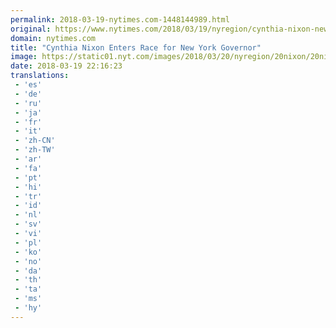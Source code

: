```yaml
---
permalink: 2018-03-19-nytimes.com-1448144989.html
original: https://www.nytimes.com/2018/03/19/nyregion/cynthia-nixon-new-york-governor-cuomo.html?partner=rss&amp;emc=rss
domain: nytimes.com
title: "Cynthia Nixon Enters Race for New York Governor"
image: https://static01.nyt.com/images/2018/03/20/nyregion/20nixon/20nixon-mediumThreeByTwo440.jpg
date: 2018-03-19 22:16:23
translations: 
 - 'es'
 - 'de'
 - 'ru'
 - 'ja'
 - 'fr'
 - 'it'
 - 'zh-CN'
 - 'zh-TW'
 - 'ar'
 - 'fa'
 - 'pt'
 - 'hi'
 - 'tr'
 - 'id'
 - 'nl'
 - 'sv'
 - 'vi'
 - 'pl'
 - 'ko'
 - 'no'
 - 'da'
 - 'th'
 - 'ta'
 - 'ms'
 - 'hy'
---
```


